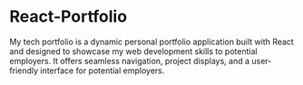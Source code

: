 # React-Portfolio
My tech portfolio is a dynamic personal portfolio application built with React and designed to showcase my web development skills to potential employers. It offers seamless navigation, project displays, and a user-friendly interface for potential employers.

